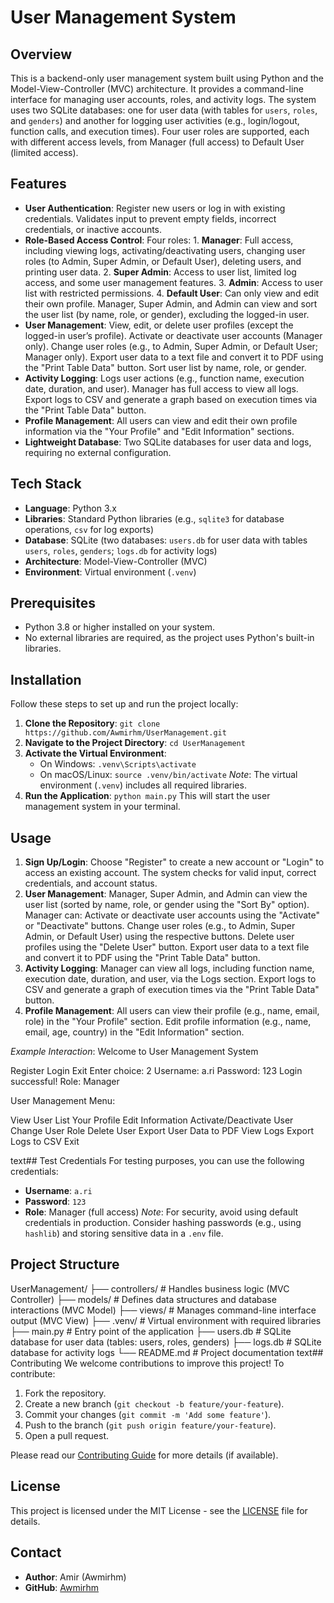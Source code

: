 # User Management System

## Overview
This is a backend-only user management system built using Python and the Model-View-Controller (MVC) architecture. It provides a command-line interface for managing user accounts, roles, and activity logs. The system uses two SQLite databases: one for user data (with tables for `users`, `roles`, and `genders`) and another for logging user activities (e.g., login/logout, function calls, and execution times). Four user roles are supported, each with different access levels, from Manager (full access) to Default User (limited access).

## Features
- **User Authentication**: Register new users or log in with existing credentials. Validates input to prevent empty fields, incorrect credentials, or inactive accounts.
- **Role-Based Access Control**: Four roles: 1. **Manager**: Full access, including viewing logs, activating/deactivating users, changing user roles (to Admin, Super Admin, or Default User), deleting users, and printing user data. 2. **Super Admin**: Access to user list, limited log access, and some user management features. 3. **Admin**: Access to user list with restricted permissions. 4. **Default User**: Can only view and edit their own profile. Manager, Super Admin, and Admin can view and sort the user list (by name, role, or gender), excluding the logged-in user.
- **User Management**: View, edit, or delete user profiles (except the logged-in user’s profile). Activate or deactivate user accounts (Manager only). Change user roles (e.g., to Admin, Super Admin, or Default User; Manager only). Export user data to a text file and convert it to PDF using the "Print Table Data" button. Sort user list by name, role, or gender.
- **Activity Logging**: Logs user actions (e.g., function name, execution date, duration, and user). Manager has full access to view all logs. Export logs to CSV and generate a graph based on execution times via the "Print Table Data" button.
- **Profile Management**: All users can view and edit their own profile information via the "Your Profile" and "Edit Information" sections.
- **Lightweight Database**: Two SQLite databases for user data and logs, requiring no external configuration.

## Tech Stack
- **Language**: Python 3.x
- **Libraries**: Standard Python libraries (e.g., `sqlite3` for database operations, `csv` for log exports)
- **Database**: SQLite (two databases: `users.db` for user data with tables `users`, `roles`, `genders`; `logs.db` for activity logs)
- **Architecture**: Model-View-Controller (MVC)
- **Environment**: Virtual environment (`.venv`)

## Prerequisites
- Python 3.8 or higher installed on your system.
- No external libraries are required, as the project uses Python's built-in libraries.

## Installation
Follow these steps to set up and run the project locally:
1. **Clone the Repository**: `git clone https://github.com/Awmirhm/UserManagement.git`
2. **Navigate to the Project Directory**: `cd UserManagement`
3. **Activate the Virtual Environment**:
   - On Windows: `.venv\Scripts\activate`
   - On macOS/Linux: `source .venv/bin/activate`
   *Note*: The virtual environment (`.venv`) includes all required libraries.
4. **Run the Application**: `python main.py`
   This will start the user management system in your terminal.

## Usage
1. **Sign Up/Login**: Choose "Register" to create a new account or "Login" to access an existing account. The system checks for valid input, correct credentials, and account status.
2. **User Management**: Manager, Super Admin, and Admin can view the user list (sorted by name, role, or gender using the "Sort By" option). Manager can: Activate or deactivate user accounts using the "Activate" or "Deactivate" buttons. Change user roles (e.g., to Admin, Super Admin, or Default User) using the respective buttons. Delete user profiles using the "Delete User" button. Export user data to a text file and convert it to PDF using the "Print Table Data" button.
3. **Activity Logging**: Manager can view all logs, including function name, execution date, duration, and user, via the Logs section. Export logs to CSV and generate a graph of execution times via the "Print Table Data" button.
4. **Profile Management**: All users can view their profile (e.g., name, email, role) in the "Your Profile" section. Edit profile information (e.g., name, email, age, country) in the "Edit Information" section.

*Example Interaction*:
Welcome to User Management System

Register
Login
Exit
Enter choice: 2
Username: a.ri
Password: 123
Login successful! Role: Manager


User Management Menu:

View User List
Your Profile
Edit Information
Activate/Deactivate User
Change User Role
Delete User
Export User Data to PDF
View Logs
Export Logs to CSV
Exit

text## Test Credentials
For testing purposes, you can use the following credentials:
- **Username**: `a.ri`
- **Password**: `123`
- **Role**: Manager (full access)
*Note*: For security, avoid using default credentials in production. Consider hashing passwords (e.g., using `hashlib`) and storing sensitive data in a `.env` file.

## Project Structure
UserManagement/
├── controllers/        # Handles business logic (MVC Controller)
├── models/             # Defines data structures and database interactions (MVC Model)
├── views/              # Manages command-line interface output (MVC View)
├── .venv/              # Virtual environment with required libraries
├── main.py             # Entry point of the application
├── users.db            # SQLite database for user data (tables: users, roles, genders)
├── logs.db             # SQLite database for activity logs
└── README.md           # Project documentation
text## Contributing
We welcome contributions to improve this project! To contribute:
1. Fork the repository.
2. Create a new branch (`git checkout -b feature/your-feature`).
3. Commit your changes (`git commit -m 'Add some feature'`).
4. Push to the branch (`git push origin feature/your-feature`).
5. Open a pull request.

Please read our [Contributing Guide](CONTRIBUTING.md) for more details (if available).

## License
This project is licensed under the MIT License - see the [LICENSE](LICENSE) file for details.

## Contact
- **Author**: Amir (Awmirhm)
- **GitHub**: [Awmirhm](https://github.com/Awmirhm)
